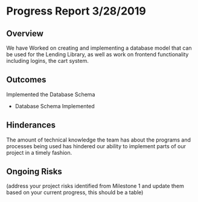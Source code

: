 # Progress Report 3/28/2019
## Overview
We have Worked on creating and implementing a database model that can be used for the Lending Library, as well as work on frontend functionality including logins, the cart system.

## Outcomes
Implemented the Database Schema

* Database Schema Implemented

## Hinderances
The amount of technical knowledge the team has about the programs and processes being used has hindered our ability to implement parts of our project in a timely fashion.

## Ongoing Risks
(address your project risks identified from Milestone 1 and update them based on your current progress, this should be a table)
